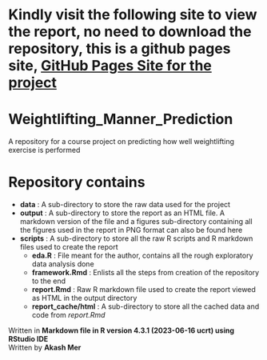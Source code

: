 # **Kindly visit the following site to view the report, no need to download the repository, this is a github pages site, [GitHub Pages Site for the project](https://akashmer.github.io/Weightlifting_Manner_Prediction/)**
  
# **Weightlifting_Manner_Prediction**

A repository for a course project on predicting how well weightlifting exercise is performed

# **Repository contains**
  
* **data** : A sub-directory to store the raw data used for the project
* **output** : A sub-directory to store the report as an HTML file. A markdown version of the file and a figures sub-directory containing all the figures used in the report in PNG format can also be found here
* **scripts** : A sub-directory to store all the raw R scripts and R markdown files used to create the report
    + **eda.R** : File meant for the author, contains all the rough exploratory data analysis done
    + **framework.Rmd** : Enlists all the steps from creation of the repository to the end
    + **report.Rmd** : Raw R markdown file used to create the report viewed as HTML in the output directory
    + **report_cache/html** : A sub-directory to store all the cached data and code from *report.Rmd*
  
Written in **Markdown file in R version 4.3.1 (2023-06-16 ucrt) using RStudio IDE**  
Written by **Akash Mer**
